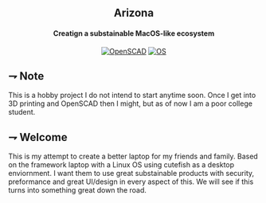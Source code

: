 <div align="center">

## Arizona
#### Creatign a substainable MacOS-like ecosystem

[![OpenSCAD](https://img.shields.io/badge/Arizona--Laptop-f9d72c.svg?style=for-the-badge&logoColor=white&logo=openscad)]()
[![OS](https://img.shields.io/badge/Arizona--OS-FCC624.svg?style=for-the-badge&logoColor=white&logo=linux)]()

</div>

## ⇁  Note
This is a hobby project I do not intend to start anytime soon. Once I get into 3D printing and OpenSCAD then I might, but as of now I am a poor college student.

## ⇁  Welcome
This is my attempt to create a better laptop for my friends and family. Based on the framework laptop with a Linux OS using cutefish as a desktop enviornment. I want them to use great substainable products with security, preformance and great UI/design in every aspect of this. We will see if this turns into something great down the road.
